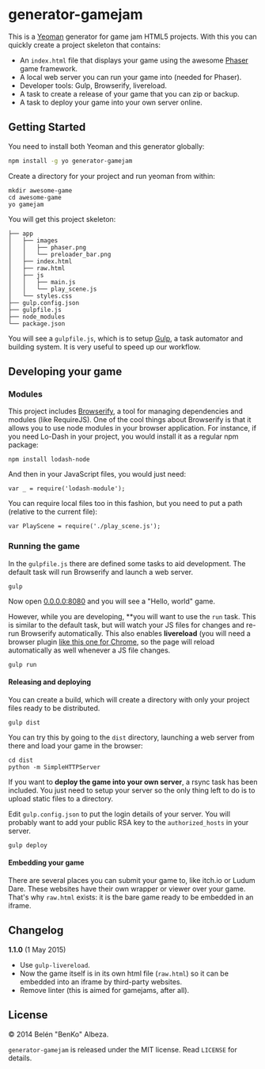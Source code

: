 # generator-gamejam

This is a [Yeoman](http://yeoman.io) generator for game jam HTML5 projects. With this you can quickly create a project skeleton that contains:

- An `index.html` file that displays your game using the awesome [Phaser](http://phaser.io) game framework.
- A local web server you can run your game into (needed for Phaser).
- Developer tools: Gulp, Browserify, livereload.
- A task to create a release of your game that you can zip or backup.
- A task to deploy your game into your own server online.


## Getting Started

You need to install both Yeoman and this generator globally:

```bash
npm install -g yo generator-gamejam
```

Create a directory for your project and run yeoman from within:

```
mkdir awesome-game
cd awesome-game
yo gamejam
```

You will get this project skeleton:

```
├── app
│   ├── images
│   │   ├── phaser.png
│   │   └── preloader_bar.png
│   ├── index.html
│   ├── raw.html
│   ├── js
│   │   ├── main.js
│   │   └── play_scene.js
│   └── styles.css
├── gulp.config.json
├── gulpfile.js
├── node_modules
└── package.json
```

You will see a `gulpfile.js`, which is to setup [Gulp](http://gulpjs.com), a task automator and building system. It is very useful to speed up our workflow.

## Developing your game

### Modules

This project includes [Browserify](http://browserify.org/), a tool for managing dependencies and modules (like RequireJS). One of the cool things about Browserify is that it allows you to use node modules in your browser application. For instance, if you need Lo-Dash in your project, you would install it as a regular npm package:

```
npm install lodash-node
```

And then in your JavaScript files, you would just need:

```
var _ = require('lodash-module');
```

You can require local files too in this fashion, but you need to put a path (relative to the current file):

```
var PlayScene = require('./play_scene.js');
```

### Running the game

In the `gulpfile.js` there are defined some tasks to aid development. The default task will run Browserify and launch a web server.

```
gulp
```

Now open [0.0.0.0:8080](http://0.0.0.0:8080) and you will see a "Hello, world" game.

However, while you are developing, **you will want to use the `run` task. This is similar to the default task, but will watch your JS files for changes and re-run Browserify automatically. This also enables **livereload** (you will need a browser plugin [like this one for Chrome](https://chrome.google.com/webstore/detail/livereload/jnihajbhpnppcggbcgedagnkighmdlei), so the page will reload automatically as well whenever a JS file changes.

```
gulp run
```

#### Releasing and deploying

You can create a build, which will create a directory with only your project files ready to be distributed.

```
gulp dist
```

You can try this by going to the `dist` directory, launching a web server from there and load your game in the browser:

```
cd dist
python -m SimpleHTTPServer
```

If you want to **deploy the game into your own server**, a rsync task has been included. You just need to setup your server so the only thing left to do is to upload static files to a directory.

Edit `gulp.config.json` to put the login details of your server. You will probably want to add your public RSA key to the `authorized_hosts` in your server.

```
gulp deploy
```

#### Embedding your game

There are several places you can submit your game to, like itch.io or Ludum Dare. These websites have their own wrapper or viewer over your game. That's why `raw.html` exists: it is the bare game ready to be embedded in an iframe.

## Changelog

**1.1.0** (1 May 2015)

- Use `gulp-livereload`.
- Now the game itself is in its own html file (`raw.html`) so it can be embedded into an iframe by third-party websites.
- Remove linter (this is aimed for gamejams, after all).

## License

© 2014 Belén "BenKo" Albeza.

`generator-gamejam` is released under the MIT license. Read `LICENSE` for details.
